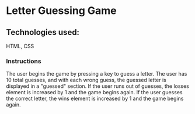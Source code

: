 # Letter Guessing Game
## Technologies used:
HTML, CSS

### Instructions
The user begins the game by pressing a key to guess a letter.  The user has 10 total guesses, and with each wrong
guess, the guessed letter is displayed in a "guessed" section.  If the user runs out of guesses, the losses element is 
increased by 1 and the game begins again.  If the user guesses the correct letter, the wins element is increased by 1 
and the game begins again.